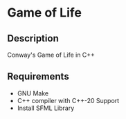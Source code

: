 # Game of Life

## Description

Conway's Game of Life in C++

## Requirements

- GNU Make
- C++ compiler with C++-20 Support
- Install SFML Library

